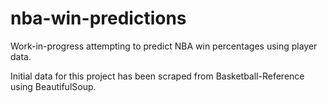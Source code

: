 # nba-win-predictions
Work-in-progress attempting to predict NBA win percentages using player data.

Initial data for this project has been scraped from Basketball-Reference using BeautifulSoup.
